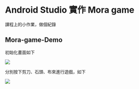 # Android Studio 實作 Mora game

課程上的小作業，做個紀錄

## Mora-game-Demo

初始化畫面如下

![](https://i.imgur.com/tA4AZDO.png)

分別按下剪刀、石頭、布來進行遊戲，如下

![](https://i.imgur.com/iAADXtI.gif)

